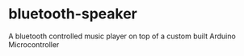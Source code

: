 # bluetooth-speaker
A bluetooth controlled music player on top of a custom built Arduino Microcontroller
